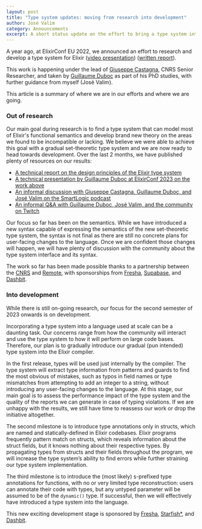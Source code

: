 ```yaml
---
layout: post
title: "Type system updates: moving from research into development"
author: José Valim
category: Announcements
excerpt: A short status update on the effort to bring a type system into Elixir.
---
```


A year ago, at ElixirConf EU 2022, we announced an effort to research
and develop a type system for Elixir ([video presentation](https://www.youtube.com/watch?v=Jf5Hsa1KOc8))
([written report](/blog/2022/10/05/my-future-with-elixir-set-theoretic-types/)).

This work is happening under the lead of [Giuseppe Castagna](https://www.irif.fr/~gc/),
CNRS Senior Researcher, and taken by
[Guillaume Duboc](https://www.irif.fr/users/gduboc/index) as part of his
PhD studies, with further guidance from myself (José Valim).

This article is a summary of where we are in our efforts and where we
are going.

### Out of research

Our main goal during research is to find a type system that can model
most of Elixir's functional semantics and develop brand new theory on
the areas we found to be incompatible or lacking. We believe we were
able to achieve this goal with a gradual set-theoretic type system
and we are now ready to head towards development. Over the last 2 months,
we have published plenty of resources on our results:

  * [A technical report on the design principles of the Elixir type system](https://arxiv.org/abs/2306.06391)
  * [A technical presentation by Guillaume Duboc at ElixirConf 2023 on the work above](https://youtube.com/watch?v=gJJH7a2J9O8)
  * [An informal discussion with Giuseppe Castagna, Guillaume Duboc, and José Valim on the SmartLogic podcast](https://smartlogic.io/podcast/elixir-wizards/s10-e12-jose-guillaume-giuseppe-types-elixir/)
  * [An informal Q&A with Guillaume Duboc, José Valim, and the community on Twitch](https://www.twitch.tv/videos/1841707383)

Our focus so far has been on the semantics. While we have introduced a
new syntax capable of expressing the semantics of the new set-theoretic
type system, the syntax is not final as there are still no concrete
plans for user-facing changes to the language. Once we are confident
those changes will happen, we will have plenty of discussion with the
community about the type system interface and its syntax.

The work so far has been made possible thanks to a partnership between
the [CNRS](https://www.cnrs.fr/fr) and [Remote](https://remote.com),
with sponsorships from [Fresha](https://www.fresha.com),
[Supabase](https://supabase.com), and [Dashbit](https://dashbit.co).

### Into development

While there is still on-going research, our focus for the second semester
of 2023 onwards is on development.

Incorporating a type system into a language used at scale can be a daunting
task. Our concerns range from how the community will interact and use the
type system to how it will perform on large code bases. Therefore, our plan
is to gradually introduce our gradual (pun intended) type system into the
Elixir compiler.

In the first release, types will be used just internally by the compiler.
The type system will extract type information from patterns and guards to
find the most obvious of mistakes, such as typos in field names or type
mismatches from attempting to add an integer to a string, without introducing
any user-facing changes to the language. At this stage, our main goal is
to assess the performance impact of the type system and the quality of
the reports we can generate in case of typing violations. If we are
unhappy with the results, we still have time to reassess our work or drop
the initiative altogether.

The second milestone is to introduce type annotations only in structs,
which are named and statically-defined in Elixir codebases. Elixir programs
frequently pattern match on structs, which reveals information about
the struct fields, but it knows nothing about their respective types.
By propagating types from structs and their fields throughout the program,
we will increase the type system’s ability to find errors while further
straining our type system implementation.

The third milestone is to introduce the (most likely) `$`-prefixed type
annotations for functions, with no or very limited type reconstruction:
users can annotate their code with types, but any untyped parameter
will be assumed to be of the `dynamic()` type. If successful, then we
will effectively have introduced a type system into the language.

This new exciting development stage is sponsored by [Fresha](https://www.fresha.com), [Starfish*](https://starfish.team),
and [Dashbit](https://dashbit.co).
